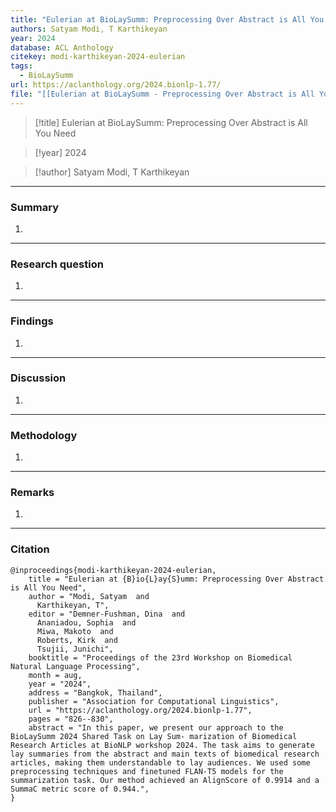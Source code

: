 ```yaml
---
title: "Eulerian at BioLaySumm: Preprocessing Over Abstract is All You Need"
authors: Satyam Modi, T Karthikeyan
year: 2024
database: ACL Anthology
citekey: modi-karthikeyan-2024-eulerian
tags:
  - BioLaySumm
url: https://aclanthology.org/2024.bionlp-1.77/
file: "[[Eulerian at BioLaySumm - Preprocessing Over Abstract is All You Need.pdf]]"
---
```


>[!title]
Eulerian at BioLaySumm: Preprocessing Over Abstract is All You Need

>[!year]
2024

>[!author]
Satyam Modi, T Karthikeyan


------------------------------------

### Summary
1. 

------------------------------------

### Research question
1. 

------------------------------------

### Findings
1. 

------------------------------------

### Discussion
1. 

------------------------------------

### Methodology
1. 

------------------------------------

### Remarks
1. 

------------------------------------

### Citation

```
@inproceedings{modi-karthikeyan-2024-eulerian,
    title = "Eulerian at {B}io{L}ay{S}umm: Preprocessing Over Abstract is All You Need",
    author = "Modi, Satyam  and
      Karthikeyan, T",
    editor = "Demner-Fushman, Dina  and
      Ananiadou, Sophia  and
      Miwa, Makoto  and
      Roberts, Kirk  and
      Tsujii, Junichi",
    booktitle = "Proceedings of the 23rd Workshop on Biomedical Natural Language Processing",
    month = aug,
    year = "2024",
    address = "Bangkok, Thailand",
    publisher = "Association for Computational Linguistics",
    url = "https://aclanthology.org/2024.bionlp-1.77",
    pages = "826--830",
    abstract = "In this paper, we present our approach to the BioLaySumm 2024 Shared Task on Lay Sum- marization of Biomedical Research Articles at BioNLP workshop 2024. The task aims to generate lay summaries from the abstract and main texts of biomedical research articles, making them understandable to lay audiences. We used some preprocessing techniques and finetuned FLAN-T5 models for the summarization task. Our method achieved an AlignScore of 0.9914 and a SummaC metric score of 0.944.",
}
```